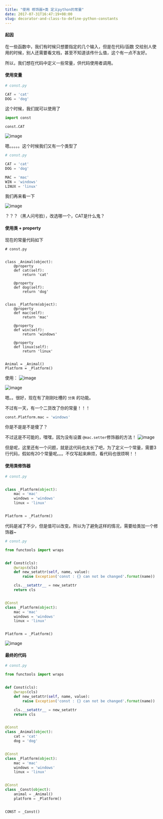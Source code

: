```yaml
---
title: "使用 修饰器+类 定义python的常量"
date: 2017-07-31T16:47:19+08:00
slug: decorator-and-class-to-define-python-constants
---
```


#### 起因
在一些函数中，我们有时候只想要指定的几个输入，但是在代码/函数 交给别人使用的时候，别人还需要看文档，甚至不知道该传什么值，这个有一点不友好。

所以，我们想在代码中定义一些常量，供代码使用者调用。

#### 使用变量
```python
# const.py

CAT = 'cat'
DOG = 'dog'
```
这个时候，我们就可以使用了
```python
import const

const.CAT
```
![image][image-1]

嗯。。。。。这个时候我们又有一个类型了
```python
# const.py

CAT = 'cat'
DOG = 'dog'

MAC = 'mac'
WIN = 'windows'
LINUX = 'linux'
```

我们再来看一下

![image][image-2]

？？？（黑人问号脸），改选哪一个，CAT是什么鬼？

#### 使用类 + property

现在的常量代码如下
```pyhton
# const.py


class _Animal(object):
    @property
    def cat(self):
        return 'cat'

    @property
    def dog(self):
        return 'dog'


class _Platform(object):
    @property
    def mac(self):
        return 'mac'

    @property
    def win(self):
        return 'windows'

    @property
    def linux(self):
        return 'linux'


Animal = _Animal()
Platform = _Platform()
```

使用：
![image][image-3]

![image][image-4]

嗯。。很好，现在有了刚刚吐槽的 `分类` 的功能。

不过有一天，有一个二货改了你的常量！！！

```python
const.Platform.mac = 'windows'
```

你是不是是不是傻了？

不过这是不可能的，嘿嘿，因为没有设置 `@mac.setter`修饰器的方法！
![image][image-5]

但是呢，这里还有一个问题，就是这代码也太长了吧，为了定义一个常量，需要3行代码，假如有20个常量呢。。。不仅写起来麻烦，看代码也很烦啊！！

#### 使用类修饰器

```python
# const.py


class _Platform(object):
    mac = 'mac'
    windows = 'windows'
    linux = 'linux'


Platform = _Platform()
```

代码是减了不少，但是值可以改变。所以为了避免这样的情况，需要给类加一个修饰器\~
```python
# const.py

from functools import wraps


def Const(cls):
    @wraps(cls)
    def new_setattr(self, name, value):
        raise Exception('const : {} can not be changed'.format(name))

    cls.__setattr__ = new_setattr
    return cls


@Const
class _Platform(object):
    mac = 'mac'
    windows = 'windows'
    linux = 'linux'


Platform = _Platform()
```

![image][image-6]

#### 最终的代码
```python
# const.py

from functools import wraps


def Const(cls):
    @wraps(cls)
    def new_setattr(self, name, value):
        raise Exception('const : {} can not be changed'.format(name))

    cls.__setattr__ = new_setattr
    return cls


@Const
class _Animal(object):
    cat = 'cat'
    dog = 'dog'


@Const
class _Platform(object):
    mac = 'mac'
    windows = 'windows'
    linux = 'linux'


@Const
class _Const(object):
    animal = _Animal()
    platform = _Platform()


CONST = _Const()
```

[image-1]:	https://media.chyroc.cn/img/decorator-and-class-to-define-python-constants/1.png
[image-2]:	https://media.chyroc.cn/img/decorator-and-class-to-define-python-constants/2.png
[image-3]:	https://media.chyroc.cn/img/decorator-and-class-to-define-python-constants/3.png
[image-4]:	https://media.chyroc.cn/img/decorator-and-class-to-define-python-constants/4.png
[image-5]:	https://media.chyroc.cn/img/decorator-and-class-to-define-python-constants/5.png
[image-6]:	https://media.chyroc.cn/img/decorator-and-class-to-define-python-constants/6.png